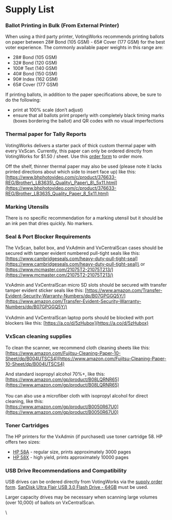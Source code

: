 # Supply List

### Ballot Printing in Bulk (From External Printer)&#x20;

When using a third party printer, VotingWorks recommends printing ballots on paper between 28# Bond (105 GSM) - 65# Cover (177 GSM) for the best voter experience. The commonly available paper weights in this range are:&#x20;

* 28# Bond (105 GSM)
* 32# Bond (120 GSM)
* 100# Text (140 GSM)&#x20;
* 40# Bond (150 GSM)&#x20;
* 90# Index (162 GSM)
* 65# Cover (177 GSM)&#x20;

If printing ballots, in addition to the paper specifications above, be sure to do the following:

* print at 100% scale (don’t adjust)
* ensure that all ballots print properly with completely black timing marks (boxes bordering the ballot) and QR codes with no visual imperfections

### Thermal paper for Tally Reports

VotingWorks delivers a starter pack of thick custom thermal paper with every VxScan. Currently, this paper can only be ordered directly from VotingWorks for $1.50 / sheet. Use this [order form](https://docs.google.com/forms/d/1RtTbme5MPI_CoafPLad6-7UuNb6uQi7hSNZGagNcCb0/edit) to order more.&#x20;

Off the shelf, thinner thermal paper may also be used (please note it lacks printed directions about which side to insert face up) like this: [https://www.bhphotovideo.com/c/product/376633-REG/Brother\_LB3635\_Quality\_Paper\_8\_5x11.html](https://www.bhphotovideo.com/c/product/376633-REG/Brother_LB3635_Quality_Paper_8_5x11.html)

### Marking Utensils

There is no specific recommendation for a marking utensil but it should be an ink pen that dries quickly. No markers.

### Seal & Port Blocker Requirements

The VxScan, ballot box, and VxAdmin and VxCentralScan cases should be secured with tamper evident numbered pull-tight seals like this: [https://www.cambridgeseals.com/heavy-duty-pull-tight-seal](https://www.cambridgeseals.com/heavy-duty-pull-tight-seal)\
or\
[https://www.mcmaster.com/21075T2-21075T213/](https://www.mcmaster.com/21075T2-21075T213/)

VxAdmin and VxCentralScan micro SD slots should be secured with transfer tamper evident sticker seals like this: [https://www.amazon.com/Transfer-Evident-Security-Warranty-Numbers/dp/B07GPGGQ5Y/](https://www.amazon.com/Transfer-Evident-Security-Warranty-Numbers/dp/B07GPGGQ5Y/) \
\
VxAdmin and VxCentralScan laptop ports should be blocked with port blockers like this: [https://a.co/d/5zHubox](https://a.co/d/5zHubox)

### VxScan cleaning supplies

To clean the scanner, we recommend cloth cleaning sheets like this:\
[https://www.amazon.com/Fujitsu-Cleaning-Paper-10-Sheet/dp/B004UTSCS4](https://www.amazon.com/Fujitsu-Cleaning-Paper-10-Sheet/dp/B004UTSCS4)

And standard isopropyl alcohol 70%+, like this:  [https://www.amazon.com/gp/product/B08LQRNR65](https://www.amazon.com/gp/product/B08LQRNR65) \
\
You can also use a microfiber cloth with isopropyl alcohol for direct cleaning, like this:\
[https://www.amazon.com/gp/product/B0050R67U0](https://www.amazon.com/gp/product/B0050R67U0)

### Toner Cartridges

The HP printers for the VxAdmin (if purchased) use toner cartridge 58. HP offers two sizes:

* [HP 58A](https://www.hp.com/us-en/shop/pdp/hp-58a-black-original-laserjet-toner-cartridge) - regular size, prints approximately 3000 pages
* [HP 58X](https://www.hp.com/us-en/shop/pdp/hp-58x-high-yield-black-original-laserjet-toner-cartridge) - high yield, prints approximately 10000 pages

### USB Drive Recommendations and Compatibility

USB drives can be ordered directly from VotingWorks via the [supply order form](https://docs.google.com/forms/d/1RtTbme5MPI_CoafPLad6-7UuNb6uQi7hSNZGagNcCb0/edit). [SanDisk Ultra Flair USB 3.0 Flash Drive - 64GB](https://shop.sandisk.com/products/usb-flash-drives/sandisk-ultra-flair-usb-3-0?sku=SDCZ73-064G-G46) must be used.

Larger capacity drives may be necessary when scanning large volumes (over 10,000) of ballots on VxCentralScan.

\


